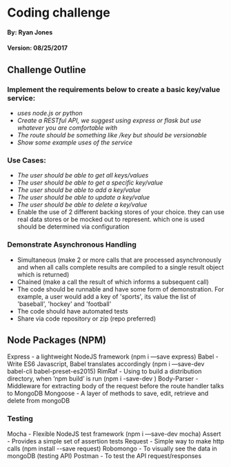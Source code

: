 # Coding challenge

#### By: Ryan Jones
#### Version: 08/25/2017

## Challenge Outline
### Implement the requirements below to create a basic key/value service:
* _uses node.js or python_
* _Create a RESTful API, we suggest using express or flask but use whatever you are comfortable with_
* _The route should be something like /key but should be versionable_
* _Show some example uses of the service_

### Use Cases:
* _The user should be able to get all keys/values_
* _The user should be able to get a specific key/value_
* _The user should be able to add a key/value_
* _The user should be able to update a key/value_
* _The user should be able to delete a key/value_
* Enable the use of 2 different backing stores of your choice. they can use real data stores or be mocked out to represent. which one is used should be determined via configuration

### Demonstrate Asynchronous Handling
* Simultaneous (make 2 or more calls that are processed asynchronously and when all calls complete results are compiled to a single result object which is returned)
* Chained (make a call the result of which informs a subsequent call)
* The code should be runnable and have some form of demonstration. For example, a user would add a key of 'sports', its value the list of 'baseball', 'hockey' and 'football'
* The code should have automated tests
* Share via code repository or zip (repo preferred)

## Node Packages (NPM)
Express - a lightweight NodeJS framework (npm i —save express)
Babel - Write ES6 Javascript, Babel translates accordingly (npm i —save-dev babel-cli babel-preset-es2015)
RimRaf - Using to build a distribution directory, when ’npm build’ is run (npm i -save-dev )
Body-Parser - Middleware for extracting body of the request before the route handler talks to MongoDB
Mongoose - A layer of methods to save, edit, retrieve and delete from mongoDB

### Testing
Mocha - Flexible NodeJS test framework (npm i —save-dev mocha)
Assert - Provides a simple set of assertion tests
Request - Simple way to make http calls (npm install --save request)
Robomongo - To visually see the data in mongoDB (testing API)
Postman - To test the API request/responses
